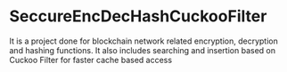 # SeccureEncDecHashCuckooFilter
It is a project done for blockchain network related encryption, decryption and hashing functions. It also includes searching and insertion based on Cuckoo Filter for faster cache based access
